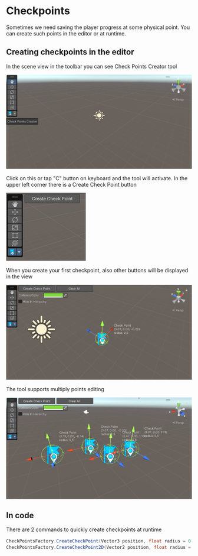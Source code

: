 ﻿# Checkpoints

Sometimes we need saving the player progress at some physical
point. You can create such points in the editor or at runtime.

## Creating checkpoints in the editor

In the scene view in the toolbar you can see Check Points Creator
tool

![](../../images/checkpoints_1.png)

Click on this or tap "C" button on keyboard and the tool will
activate. In the upper left corner there is a Create Check Point button 

![](../../images/checkpoints_2.png)

When you create your first checkpoint, also other buttons
will be displayed in the view

![](../../images/checkpoints_3.png)

The tool supports multiply points editing

![](../../images/checkpoints_4.png)

## In code

There are 2 commands to quickly create checkpoints at runtime

```csharp
CheckPointsFactory.CreateCheckPoint(Vector3 position, float radius = 0.5f);
CheckPointsFactory.CreateCheckPoint2D(Vector2 position, float radius = 0.5f);
```